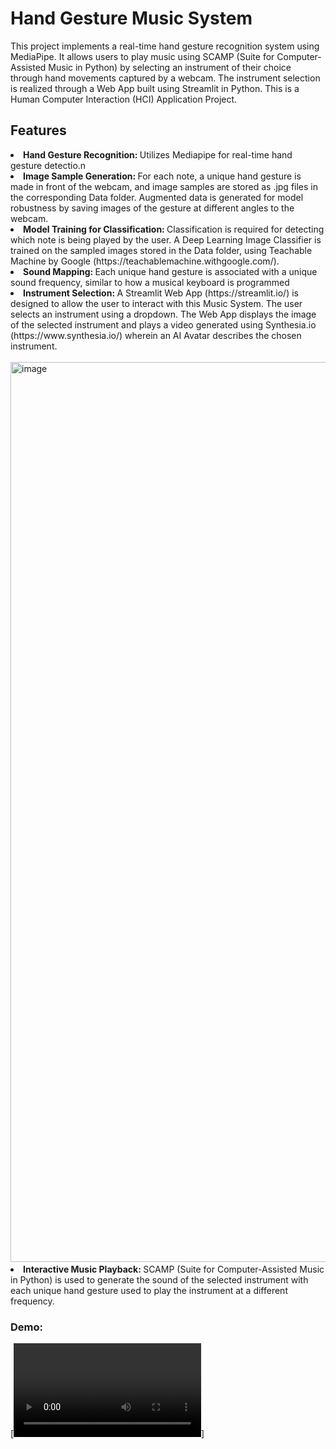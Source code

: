# Hand Gesture Music System
This project implements a real-time hand gesture recognition system using MediaPipe. It allows users to play music using SCAMP (Suite for Computer-Assisted Music in Python) by selecting an instrument of their choice through hand movements captured by a webcam. The instrument selection is realized through a Web App built using Streamlit in Python. This is a Human Computer Interaction (HCI) Application Project.

## Features
<li><strong>Hand Gesture Recognition: </strong>Utilizes Mediapipe for real-time hand gesture detectio.n</li>
<li><strong>Image Sample Generation: </strong>For each note, a unique hand gesture is made in front of the webcam, and image samples are stored as .jpg files in the corresponding Data folder. Augmented data is generated for model robustness by saving images of the gesture at different angles to the webcam.</li>
<li><strong>Model Training for Classification: </strong>Classification is required for detecting which note is being played by the user. A Deep Learning Image Classifier is trained on the sampled images stored in the Data folder, using Teachable Machine by Google (<href>https://teachablemachine.withgoogle.com/</href>).</li>
<li><strong>Sound Mapping: </strong>Each unique hand gesture is associated with a unique sound frequency, similar to how a musical keyboard is programmed</li>
<li><strong>Instrument Selection: </strong>A Streamlit Web App (<href>https://streamlit.io/</href>) is designed to allow the user to interact with this Music System. The user selects an instrument using a dropdown. The Web App displays the image of the selected instrument and plays a video generated using Synthesia.io (<href>https://www.synthesia.io/</href>) wherein an AI Avatar describes the chosen instrument.<br><br><img width="1440" alt="image" src="https://github.com/ypatra2/Hand-Gesture-Music-System/assets/86041798/49be357a-0bc9-48e5-897d-1bfc006799d2">
</li>
<li><strong>Interactive Music Playback: </strong>SCAMP (Suite for Computer-Assisted Music in Python) is used to generate the sound of the selected instrument with each unique hand gesture used to play the instrument at a different frequency.</li>

### Demo:
[![Watch the video](https://raw.githubusercontent.com/Hand-Gesture-Music-System/main/Demo.MOV)]






